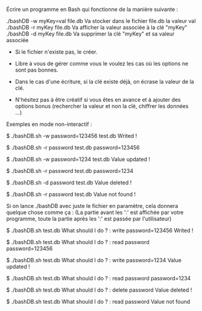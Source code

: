 Écrire un programme en Bash qui fonctionne de la manière suivante :

 ./bashDB -w myKey=val file.db
    Va stocker dans le fichier file.db la valeur val
 ./bashDB -r myKey file.db
    Va afficher la valeur associée à la clé "myKey"
 ./bashDB -d myKey file.db
    Va supprimer la clé "myKey" et sa valeur associée

- Si le fichier n'existe pas, le créer.

- Libre à vous de gérer comme vous le voulez les cas où les options ne sont pas bonnes.

- Dans le cas d'une écriture, si la clé existe déjà, on écrase la valeur de la clé.

- N'hésitez pas à être créatif si vous êtes en avance et à ajouter des options bonus (rechercher la valeur et non la clé, chiffrer les données ...)

Exemples en mode non-interactif :

$ ./bashDB.sh -w password=123456 test.db
Writed !

$ ./bashDB.sh -r password test.db
password=123456

$ ./bashDB.sh -w password=1234 test.db
Value updated !

$ ./bashDB.sh -r password test.db
password=1234

$ ./bashDB.sh -d password test.db
Value deleted !

$ ./bashDB.sh -r password test.db
Value not found !


Si on lance ./bashDB avec juste le fichier en paramètre, cela donnera quelque chose comme ça :
(La partie avant les ':' est affichée par votre programme, toute la partie après les ':' est passée par l'utilisateur)


$ ./bashDB.sh test.db
What should I do ? : write password=123456
Writed !

$ ./bashDB.sh test.db
What should I do ? : read password
password=123456

$ ./bashDB.sh test.db
What should I do ? : write password=1234
Value updated !

$ ./bashDB.sh test.db
What should I do ? : read password
password=1234

$ ./bashDB.sh test.db
What should I do ? : delete password
Value deleted !

$ ./bashDB.sh test.db
What should I do ? : read password
Value not found
